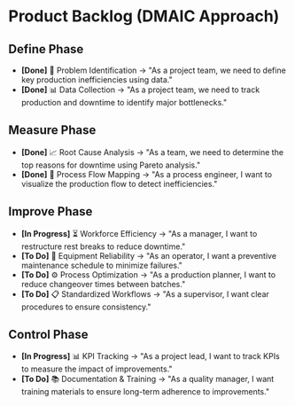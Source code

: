 # Product Backlog (DMAIC Approach)

## Define Phase
- **[Done]** 🏁 Problem Identification → "As a project team, we need to define key production inefficiencies using data."
- **[Done]** 📊 Data Collection → "As a project team, we need to track production and downtime to identify major bottlenecks."

## Measure Phase
- **[Done]** 📈 Root Cause Analysis → "As a team, we need to determine the top reasons for downtime using Pareto analysis."
- **[Done]** 📌 Process Flow Mapping → "As a process engineer, I want to visualize the production flow to detect inefficiencies."

## Improve Phase
- **[In Progress]** ⏳ Workforce Efficiency → "As a manager, I want to restructure rest breaks to reduce downtime."
- **[To Do]** 🔧 Equipment Reliability → "As an operator, I want a preventive maintenance schedule to minimize failures."
- **[To Do]** ⚙️ Process Optimization → "As a production planner, I want to reduce changeover times between batches."
- **[To Do]** 📋 Standardized Workflows → "As a supervisor, I want clear procedures to ensure consistency."

## Control Phase
- **[In Progress]** 📊 KPI Tracking → "As a project lead, I want to track KPIs to measure the impact of improvements."
- **[To Do]** 📚 Documentation & Training → "As a quality manager, I want training materials to ensure long-term adherence to improvements."
